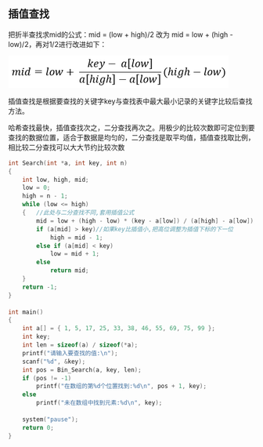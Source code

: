 ## 插值查找

把折半查找求mid的公式：mid = (low + high)/2 改为 mid = low + (high - low)/2，再对1/2进行改进如下：

![](img/插值查找.png)

插值查找是根据要查找的关键字key与查找表中最大最小记录的关键字比较后查找方法。

哈希查找最快，插值查找次之，二分查找再次之。用极少的比较次数即可定位到要查找的数据位置，适合于数据是均匀的，二分查找是取平均值，插值查找取比例，相比较二分查找可以大大节约比较次数

```c++
int Search(int *a, int key, int n)
{
	int low, high, mid;
	low = 0;
	high = n - 1;
	while (low <= high)
	{	//此处与二分查找不同,套用插值公式  
		mid = low + (high - low) * (key - a[low]) / (a[high] - a[low]); 
		if (a[mid] > key)//如果key比插值小,把高位调整为插值下标的下一位            
			high = mid - 1;
		else if (a[mid] < key)
			low = mid + 1;
		else
			return mid;
	}
	return -1;
}

int main()
{
	int a[] = { 1, 5, 17, 25, 33, 38, 46, 55, 69, 75, 99 };
	int key;
	int len = sizeof(a) / sizeof(*a);
	printf("请输入要查找的值:\n");
	scanf("%d", &key);
	int pos = Bin_Search(a, key, len);
	if (pos != -1)
		printf("在数组的第%d个位置找到:%d\n", pos + 1, key);
	else
		printf("未在数组中找到元素:%d\n", key);

	system("pause");
	return 0;
}
```